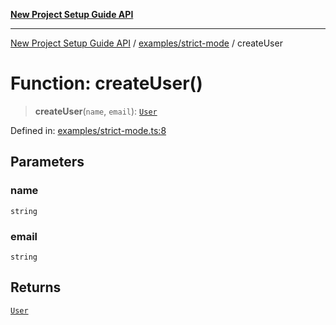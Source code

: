 [**New Project Setup Guide API**](../../../README.md)

---

[New Project Setup Guide API](../../../modules.md) / [examples/strict-mode](../README.md) / createUser

# Function: createUser()

> **createUser**(`name`, `email`): [`User`](../../../Types/interfaces/User.md)

Defined in: [examples/strict-mode.ts:8](https://github.com/AutomateAndThrive/new-project-setup-guide/blob/main/src/examples/strict-mode.ts#L8)

## Parameters

### name

`string`

### email

`string`

## Returns

[`User`](../../../Types/interfaces/User.md)
